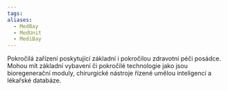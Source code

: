 ```yaml
---
tags: 
aliases:
  - MedBay
  - MedUnit
  - MediBay
---
```

Pokročilá zařízení poskytující základní i pokročilou zdravotní péči posádce. Mohou mít základní vybavení či pokročilé technologie jako jsou bioregenerační moduly, chirurgické nástroje řízené umělou inteligencí a lékařské databáze.